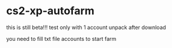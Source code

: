 # cs2-xp-autofarm
this is still beta!!!
test only with 1 account 
unpack after download

you need to fill txt file accounts to start farm
